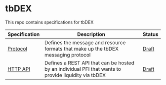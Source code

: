 # tbDEX

This repo contains specifications for tbDEX


| Specification                 | Description                                                                                          | Status                               |
| ----------------------------- | ---------------------------------------------------------------------------------------------------- | ------------------------------------ |
| [Protocol](./specs/protocol/) | Defines the message and resource formats that make up the tbDEX messaging protocol                   | [Draft](./protocol/README.md#status) |
| [HTTP API](./specs/http-api/) | Defines a REST API that can be hosted by an individual PFI that wants to provide liquidity via tbDEX | [Draft](./http-api/README.md#status) |